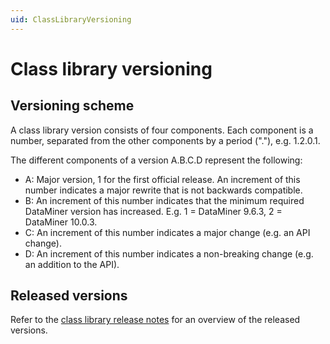 ```yaml
---
uid: ClassLibraryVersioning
---
```


# Class library versioning

## Versioning scheme

A class library version consists of four components. Each component is a number, separated from the other components by a period ("."), e.g. 1.2.0.1.

The different components of a version A.B.C.D represent the following:

- A: Major version, 1 for the first official release. An increment of this number indicates a major rewrite that is not backwards compatible.
- B: An increment of this number indicates that the minimum required DataMiner version has increased. E.g. 1 = DataMiner 9.6.3, 2 = DataMiner 10.0.3.
- C: An increment of this number indicates a major change (e.g. an API change).
- D: An increment of this number indicates a non-breaking change (e.g. an addition to the API).

## Released versions

Refer to the [class library release notes](xref:ClassLibrary_Range_1.2) for an overview of the released versions.
